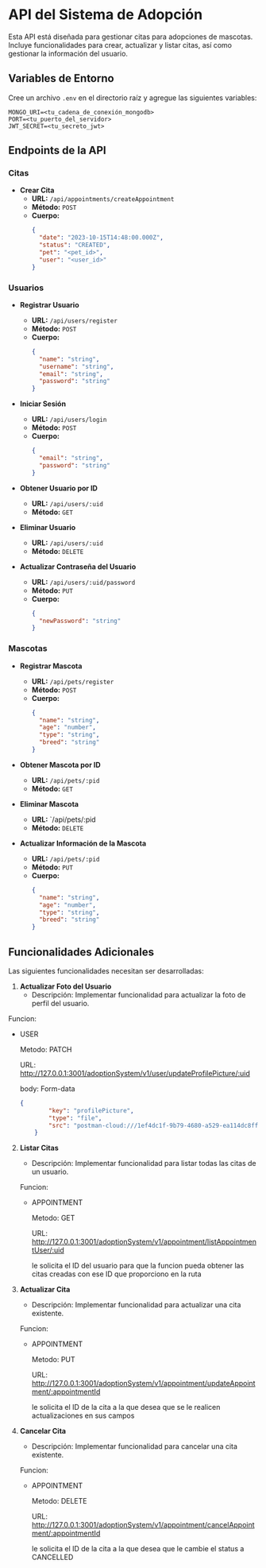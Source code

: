 # API del Sistema de Adopción

Esta API está diseñada para gestionar citas para adopciones de mascotas. Incluye funcionalidades para crear, actualizar y listar citas, así como gestionar la información del usuario.

## Variables de Entorno

Cree un archivo `.env` en el directorio raíz y agregue las siguientes variables:

```
MONGO_URI=<tu_cadena_de_conexión_mongodb>
PORT=<tu_puerto_del_servidor>
JWT_SECRET=<tu_secreto_jwt>
```

## Endpoints de la API

### Citas

- **Crear Cita**
  - **URL:** `/api/appointments/createAppointment`
  - **Método:** `POST`
  - **Cuerpo:**
    ```json
    {
      "date": "2023-10-15T14:48:00.000Z",
      "status": "CREATED",
      "pet": "<pet_id>",
      "user": "<user_id>"
    }
    ```

### Usuarios

- **Registrar Usuario**
  - **URL:** `/api/users/register`
  - **Método:** `POST`
  - **Cuerpo:**
    ```json
    {
      "name": "string",
      "username": "string",
      "email": "string",
      "password": "string"
    }
    ```

- **Iniciar Sesión**
  - **URL:** `/api/users/login`
  - **Método:** `POST`
  - **Cuerpo:**
    ```json
    {
      "email": "string",
      "password": "string"
    }
    ```

- **Obtener Usuario por ID**
  - **URL:** `/api/users/:uid`
  - **Método:** `GET`

- **Eliminar Usuario**
  - **URL:** `/api/users/:uid`
  - **Método:** `DELETE`

- **Actualizar Contraseña del Usuario**
  - **URL:** `/api/users/:uid/password`
  - **Método:** `PUT`
  - **Cuerpo:**
    ```json
    {
      "newPassword": "string"
    }
    ```

### Mascotas

- **Registrar Mascota**
  - **URL:** `/api/pets/register`
  - **Método:** `POST`
  - **Cuerpo:**
    ```json
    {
      "name": "string",
      "age": "number",
      "type": "string",
      "breed": "string"
    }
    ```

- **Obtener Mascota por ID**
  - **URL:** `/api/pets/:pid`
  - **Método:** `GET`

- **Eliminar Mascota**
  - **URL:** `/api/pets/:pid
  - **Método:** `DELETE`

- **Actualizar Información de la Mascota**
  - **URL:** `/api/pets/:pid`
  - **Método:** `PUT`
  - **Cuerpo:**
    ```json
    {
      "name": "string",
      "age": "number",
      "type": "string",
      "breed": "string"
    }
    ```

## Funcionalidades Adicionales

Las siguientes funcionalidades necesitan ser desarrolladas:

1. **Actualizar Foto del Usuario**
   - Descripción: Implementar funcionalidad para actualizar la foto de perfil del usuario.

  Funcion: 
  - USER

    Metodo: PATCH

    URL: http://127.0.0.1:3001/adoptionSystem/v1/user/updateProfilePicture/:uid

    body: Form-data
    ```json
    {
			"key": "profilePicture",
			"type": "file",
			"src": "postman-cloud:///1ef4dc1f-9b79-4680-a529-ea114dc8ffeb"
		}

2. **Listar Citas**
   - Descripción: Implementar funcionalidad para listar todas las citas de un usuario.

   Funcion:
   - APPOINTMENT

     Metodo: GET

     URL: http://127.0.0.1:3001/adoptionSystem/v1/appointment/listAppointmentUser/:uid

     le solicita el ID del usuario para que la funcion pueda obtener las citas creadas con ese ID que proporciono
     en la ruta  

3. **Actualizar Cita**
   - Descripción: Implementar funcionalidad para actualizar una cita existente.

   Funcion:
   - APPOINTMENT

     Metodo: PUT

     URL: http://127.0.0.1:3001/adoptionSystem/v1/appointment/updateAppointment/:appointmentId

     le solicita el ID de la cita a la que desea que se le realicen actualizaciones en sus campos

4. **Cancelar Cita**
   - Descripción: Implementar funcionalidad para cancelar una cita existente.

   Funcion: 
   - APPOINTMENT

     Metodo: DELETE
     
     URL: http://127.0.0.1:3001/adoptionSystem/v1/appointment/cancelAppointment/:appointmentId

     le solicita el ID de la cita a la que desea que le cambie el status a CANCELLED
